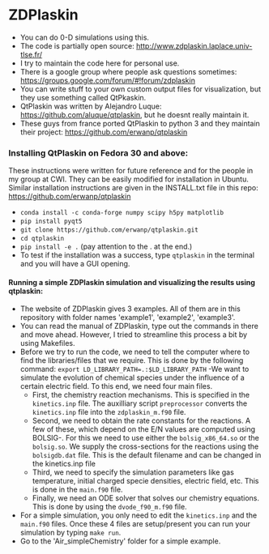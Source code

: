 # ZDPlaskin
- You can do 0-D simulations using this. 
- The code is partially open source: http://www.zdplaskin.laplace.univ-tlse.fr/
- I try to maintain the code here for personal use. 
- There is a google group where people ask questions sometimes: https://groups.google.com/forum/#!forum/zdplaskin
- You can write stuff to your own custom output files for visualization, but they use something called QtPkaskin.
- QtPlaskin was written by Alejandro Luque: https://github.com/aluque/qtplaskin, but he doesnt really maintain it.
- These guys from france ported QtPlaskin to python 3 and they maintain their project: https://github.com/erwanp/qtplaskin

### Installing QtPlaskin on Fedora 30 and above:
These instructions were written for future reference and for the people in my group at CWI. They can be easily modified for installation in Ubuntu.
Similar installation instructions are given in the INSTALL.txt file in this repo: https://github.com/erwanp/qtplaskin
- `conda install -c conda-forge numpy scipy h5py matplotlib`
- `pip install pyqt5`
- `git clone https://github.com/erwanp/qtplaskin.git`
- `cd qtplaskin`
- `pip install -e .` (pay attention to the . at the end.)
- To test if the installation was a success, type `qtplaskin` in the terminal and you will have a GUI opening. 

#### Running a simple ZDPlaskin simulation and visualizing the results using qtplaskin:
- The website of ZDPlaskin gives 3 examples. All of them are in this repository with folder names 'example1', 'example2', 'example3'. 
- You can read the manual of ZDPlaskin, type out the commands in there and move ahead. However, I tried to streamline this process a bit by using Makefiles.
- Before we try to run the code, we need to tell the computer where to find the libraries/files that we require. This is done by the following command:
`export LD_LIBRARY_PATH=.:$LD_LIBRARY_PATH`
 -We want to simulate the evolution of chemical species under the influence of a certain electric field. To this end, we need four main files. 
  - First, the chemistry reaction mechanisms. This is specified in the `kinetics.inp` file. The auxilliary script `preprocessor` converts the `kinetics.inp` file into the `zdplaskin_m.f90` file.
  - Second, we need to obtain the rate constants for the reactions. A few of these, which depend on the E/N values are computed using BOLSIG-. For this we need to use either the `bolsig_x86_64.so` or the `bolsig.so`. We supply the cross-sections for the reactions using the `bolsigdb.dat` file. This is the default filename and can be changed in the kinetics.inp file
  - Third, we need to specify the simulation parameters like gas temperature, initial charged specie densities, electric field, etc. This is done in the `main.f90` file. 
  - Finally, we need an ODE solver that solves our chemistry equations. This is done by using the `dvode_f90_m.f90` file. 
- For a simple simulation, you only need to edit the `kinetics.inp` and the `main.f90` files. Once these 4 files are setup/present you can run your simulation by typing `make run`. 
- Go to the 'Air_simpleChemistry' folder for a simple example.  
